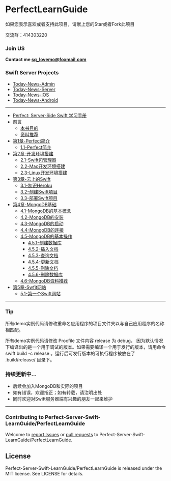# PerfectLearnGuide

如果您表示喜欢或者支持此项目，请献上您的Star或者Fork此项目

交流群：414303220

### Join US

<strong>Contact me [sq_lovemo@foxmail.com](#sq_lovemo@foxmail.com)</strong>

### Swift Server Projects

- [Today-News-Admin](https://github.com/Perfect-Server-Swift-LearnGuide/Today-News-Admin)
- [Today-News-Server](https://github.com/Perfect-Server-Swift-LearnGuide/Today-News-Server)
- [Today-News-iOS](https://github.com/Perfect-Server-Swift-LearnGuide/Today-News-iOS)
- [Today-News-Android](https://github.com/Perfect-Server-Swift-LearnGuide/Today-News-Android)

---

* [Perfect: Server-Side Swift 学习手册](PerfectLearnGuide.md)
* [前言](#)
  * [本书目的](前言/本书目的.md)
  * [资料推荐](前言/资料推荐.md)
* [第1章-Perfect简介](#)
  * [1.1-Perfect简介](第1章-Perfect简介/1.1-Perfect简介.md)
* [第2章-开发环境搭建](#)
  * [2.1-Swift包管理器](第2章-开发环境搭建/2.1-Swift包管理器.md)
  * [2.2-Mac开发环境搭建](第2章-开发环境搭建/2.2-Mac开发环境搭建.md)
  * [2.3-Linux开发环境搭建](第2章-开发环境搭建/2.3-Linux开发环境搭建.md)
* [第3章-云上的Swift](#)
  * [3.1-初识Heroku](第3章-云上的Swift/3.1-初识Heroku.md)
  * [3.2-创建Swift项目](第3章-云上的Swift/3.2-创建Swift项目.md)
  * [3.3-部署Swift项目](第3章-云上的Swift/3.3-部署Swift项目.md)
* [第4章-MongoDB基础](#)   
  * [4.1-MongoDB的基本概念](第4章-MongoDB基础/4.1-MongoDB的基本概念.md)
  * [4.2-MongoDB的安装](第4章-MongoDB基础/4.2-MongoDB的安装.md)
  * [4.3-MongoDB的启动](第4章-MongoDB基础/4.3-MongoDB的启动.md)
  * [4.4-MongoDB的连接](第4章-MongoDB基础/4.4-MongoDB的连接.md)
  * [4.5-MongoDB的基本操作](第4章-MongoDB基础/4.5-MongoDB的基本操作.md)
     * [4.5.1-创建数据库](第4章-MongoDB基础/4.5-MongoDB的基本操作/4.5.1-创建数据库.md)
     * [4.5.2-插入文档](第4章-MongoDB基础/4.5-MongoDB的基本操作/4.5.2-插入文档.md)    
     * [4.5.3-查询文档](第4章-MongoDB基础/4.5-MongoDB的基本操作/4.5.3-查询文档.md)
     * [4.5.4-更新文档](第4章-MongoDB基础/4.5-MongoDB的基本操作/4.5-更新文档.md)
     * [4.5.5-删除文档](第4章-MongoDB基础/4.5-MongoDB的基本操作/4.5.5-删除文档.md)
     * [4.5.6-删除数据库](第4章-MongoDB基础/4.5-MongoDB的基本操作/4.5.6-删除数据库.md)
  * [4.6-MongoDB资料推荐](第4章-MongoDB基础/4.6-MongoDB资料推荐.md)
* [第5章-Swfit网站](#)
  * [5.1-第一个Swift网站](第5章-Swift网站/5.1-第一个Swift网站.md)

---

### Tip

所有demo实例代码请修改重命名应用程序的项目文件夹以与自己应用程序的名称相匹配。

所有demo实例代码请修改 Procfile 文件内容 release 为 debug，
因为默认情况下编译出的是一个用于调试的版本。如果需要编译一个用于发行的版本，请用命令 swift build -c release 。运行后可发行版本的可执行程序被放在了 .build/release/ 目录下。

### 持续更新中...
- 后续会加入MongoDB和实际的项目
- 如有错误，欢迎指正；如有转载，请注明出处
- 同时欢迎对Swift服务器端有兴趣的朋友一起来维护

---

### Contributing to Perfect-Server-Swift-LearnGuide/PerfectLearnGuide
Welcome to [report Issues](https://github.com/Perfect-Server-Swift-LearnGuide/PerfectLearnGuide/issues) or [pull requests](https://github.com/Perfect-Server-Swift-LearnGuide/PerfectLearnGuide/pulls) to Perfect-Server-Swift-LearnGuide/PerfectLearnGuide.

## License

Perfect-Server-Swift-LearnGuide/PerfectLearnGuide is released under the MIT license. See LICENSE for details.

